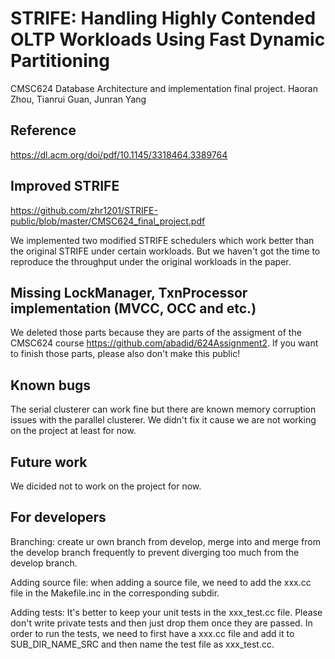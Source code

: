 # STRIFE: Handling Highly Contended OLTP Workloads Using Fast Dynamic Partitioning
CMSC624 Database Architecture and implementation final project. Haoran Zhou, Tianrui Guan, Junran Yang

## Reference
https://dl.acm.org/doi/pdf/10.1145/3318464.3389764

## Improved STRIFE
https://github.com/zhr1201/STRIFE-public/blob/master/CMSC624_final_project.pdf

We implemented two modified STRIFE schedulers which work better than the original STRIFE under certain workloads. But we haven't got the time to reproduce the throughput under the original workloads in the paper.

## Missing LockManager, TxnProcessor implementation (MVCC, OCC and etc.)
We deleted those parts because they are parts of the assigment of the CMSC624 course https://github.com/abadid/624Assignment2. If you want to finish those parts, please also don't make this public!

## Known bugs
The serial clusterer can work fine but there are known memory corruption issues with the parallel clusterer. We didn't fix it cause we are not working on the project at least for now.

## Future work
We dicided not to work on the project for now.

## For developers
Branching: create ur own branch from develop, merge into and merge from the develop branch frequently to prevent diverging too much from the develop branch.

Adding source file: when adding a source file, we need to add the xxx.cc file in the Makefile.inc in the corresponding subdir.

Adding tests: It's better to keep your unit tests in the xxx_test.cc file. Please don't write private tests and then just drop them once they are passed. In order to run the tests, we need to first have a xxx.cc file and add it to SUB_DIR_NAME_SRC and then name the test file as xxx_test.cc.
